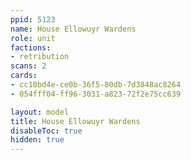 ```yaml
---
ppid: 5123
name: House Ellowuyr Wardens
role: unit
factions:
- retribution
scans: 2
cards:
- cc10bd4e-ce0b-36f5-80db-7d3848ac8264
- 054fff04-ff96-3031-a823-72f2e75cc639

layout: model
title: House Ellowuyr Wardens
disableToc: true
hidden: true
---
```


